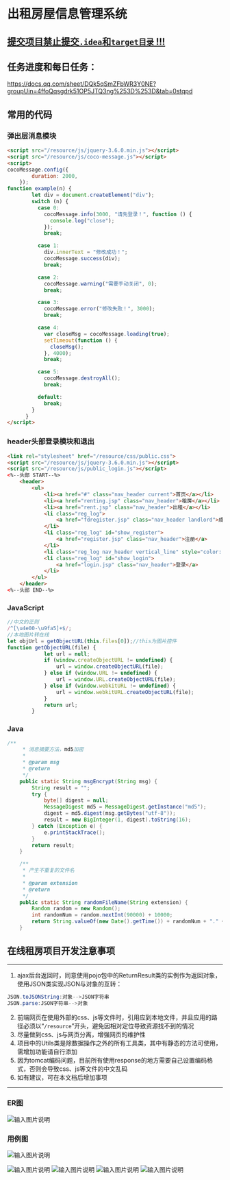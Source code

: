 # 出租房屋信息管理系统

## <ins>提交项目禁止提交`.idea`和`target目录` !!!</ins>

## 任务进度和每日任务：
https://docs.qq.com/sheet/DQk5qSmZFbWR3Y0NE?groupUin=4ffoQqsgdrk51OP5JTQ3ng%253D%253D&tab=0stqpd

## 常用的代码
### 弹出层消息模块
```html
<script src="/resource/js/jquery-3.6.0.min.js"></script>
<script src="/resource/js/coco-message.js"></script>
<script>
cocoMessage.config({
        duration: 2000,
    });
function example(n) {
        let div = document.createElement("div");
        switch (n) {
          case 0:
            cocoMessage.info(3000, "请先登录！", function () {
              console.log("close");
            });
            break;

          case 1:
            div.innerText = "修改成功！";
            cocoMessage.success(div);
            break;

          case 2:
            cocoMessage.warning("需要手动关闭", 0);
            break;

          case 3:
            cocoMessage.error("修改失败！", 3000);
            break;

          case 4:
            var closeMsg = cocoMessage.loading(true);
            setTimeout(function () {
              closeMsg();
            }, 4000);
            break;

          case 5:
            cocoMessage.destroyAll();
            break;

          default:
            break;
        }
      }
</script>
```



### header头部登录模块和退出
```html
<link rel="stylesheet" href="/resource/css/public.css">
<script src="/resource/js/jquery-3.6.0.min.js"></script>
<script src="/resource/js/public_login.js"></script>
<%--头部 START--%>
    <header>
        <ul>
            <li><a href="#" class="nav_header current">首页</a></li>
            <li><a href="renting.jsp" class="nav_header">租房</a></li>
            <li><a href="rent.jsp" class="nav_header">出租</a></li>
            <li class="reg_log">
                <a href="fdregister.jsp" class="nav_header landlord">成为房东</a>
            </li>
            <li class="reg_log" id="show_register">
                <a href="register.jsp" class="nav_header">注册</a>
            </li>
            <li class="reg_log nav_header vertical_line" style="color: #fff;">|</li>
            <li class="reg_log" id="show_login">
                <a href="login.jsp" class="nav_header">登录</a>
            </li>
        </ul>
    </header>
<%--头部 END--%>
```

### JavaScript

```javascript
//中文的正则
/^[\u4e00-\u9fa5]+$/;
//本地图片转在线
let objUrl = getObjectURL(this.files[0]);//this为图片控件
function getObjectURL(file) {
            let url = null;
            if (window.createObjectURL != undefined) {
                url = window.createObjectURL(file);
            } else if (window.URL != undefined) {
                url = window.URL.createObjectURL(file);
            } else if (window.webkitURL != undefined) {
                url = window.webkitURL.createObjectURL(file);
            }
            return url;
        }
```

### Java

```java
/**
     * 消息摘要方法，md5加密
     *
     * @param msg
     * @return
     */
    public static String msgEncrypt(String msg) {
        String result = "";
        try {
            byte[] digest = null;
            MessageDigest md5 = MessageDigest.getInstance("md5");
            digest = md5.digest(msg.getBytes("utf-8"));
            result = new BigInteger(1, digest).toString(16);
        } catch (Exception e) {
            e.printStackTrace();
        }
        return result;
    }

    /**
     * 产生不重复的文件名
     *
     * @param extension
     * @return
     */
    public static String randomFileName(String extension) {
        Random random = new Random();
        int randomNum = random.nextInt(90000) + 10000;
        return String.valueOf(new Date().getTime()) + randomNum + "." + extension;
    }
```

## 在线租房项目开发注意事项
-----
1. ajax后台返回时，同意使用pojo包中的ReturnResult类的实例作为返回对象，使用JSON类实现JSON与对象的互转：
```java
JSON.toJSONString:对象-->JSON字符串
JSON.parse:JSON字符串-->对象
```
2. 前端网页在使用外部的css、js等文件时，引用应到本地文件，并且应用的路径必须以“`/resource`”开头，避免因相对定位导致资源找不到的情况
3. 尽量做到css、js与网页分离，增强网页的维护性
4. 项目中的Utils类是除数据操作之外的所有工具类，其中有静态的方法可使用，需增加功能请自行添加
5. 因为tomcat编码问题，目前所有使用response的地方需要自己设置编码格式，否则会导致css、js等文件的中文乱码
6. 如有建议，可在本文档后增加事项
-----

### ER图
![输入图片说明](https://images.gitee.com/uploads/images/2021/1014/103454_09c723c8_8254421.jpeg "er图.jpg")

### 用例图
![输入图片说明](https://images.gitee.com/uploads/images/2021/1014/103614_8077cf44_8254421.png "系统总体用例图.png")

![输入图片说明](https://images.gitee.com/uploads/images/2021/1014/103628_467f8ac2_8254421.png "租户注册，登录用例图.png")
![输入图片说明](https://images.gitee.com/uploads/images/2021/1014/103637_5ad1221e_8254421.png "租户租房流程.png")
![输入图片说明](https://images.gitee.com/uploads/images/2021/1014/103544_3e0ce51a_8254421.png "房东发布房源流程.png")
![输入图片说明](https://images.gitee.com/uploads/images/2021/1014/103602_3f01b638_8254421.png "管理员用例图.png")